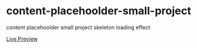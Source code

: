 # content-placehoolder-small-project
<p>content placehoolder small project skeleton loading effect</p>
<a href="https://elhoussnimed.github.io/content-placehoolder-small-project/">Live Preview</a>
